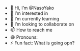 - 👋 Hi, I’m @NasoYako
- 👀 I’m interested in
- 🌱 I’m currently learning 
- 💞️ I’m looking to collaborate on 
- 📫 How to reach me
- 😄 Pronouns: 
- ⚡ Fun fact:
What is going opn? 
<!---
NasoYako/NasoYako is a ✨ special ✨ repository because its `README.md` (this file) appears on your GitHub profile.
You can click the Preview link to take a look at your changes.
--->
